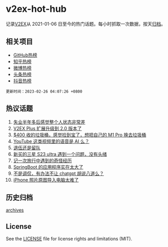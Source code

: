# v2ex-hot-hub

 记录[V2EX](https://www.v2ex.com/)从 2021-01-06 日至今的热门话题。每小时抓取一次数据，按天[归档](archives)。
 
 ## 相关项目

- [GitHub热榜](https://github.com/lonnyzhang423/github-hot-hub)
- [知乎热榜](https://github.com/lonnyzhang423/zhihu-hot-hub)
- [微博热榜](https://github.com/lonnyzhang423/weibo-hot-hub)
- [头条热榜](https://github.com/lonnyzhang423/toutiao-hot-hub)
- [抖音热榜](https://github.com/lonnyzhang423/douyin-hot-hub)


 `更新时间：2023-02-26 04:07:26 +0800`

## 热议话题

1. [失业半年多后感觉整个人状态非常差](https://www.v2ex.com/t/919045)
1. [V2EX Plus 扩展升级到 2.0 版本了](https://www.v2ex.com/t/919083)
1. [$400 收的垃圾桶，感觉捡到宝了，想把自己的 M1 Pro 换去垃圾桶](https://www.v2ex.com/t/919050)
1. [YouTube 这类视频里的语音是 AI 么？](https://www.v2ex.com/t/919096)
1. [退伍还是留队](https://www.v2ex.com/t/919165)
1. [新买的三星 S23 ultra 遇到一个问题，没有头绪](https://www.v2ex.com/t/919070)
1. [记一次旅行中遇到的奇怪经历](https://www.v2ex.com/t/919054)
1. [SpringBoot 的应用程序实在太大了](https://www.v2ex.com/t/919133)
1. [不是调侃，有办法不让 chatgpt 胡说八道么？](https://www.v2ex.com/t/919068)
1. [iPhone 照片原图导入电脑太难了](https://www.v2ex.com/t/919091)

## 历史归档

[archives](archives)

## License

See the [LICENSE](LICENSE) file for license rights and limitations (MIT).
